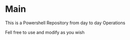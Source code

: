 # Main

This is a Powershell Repository from day to day Operations

Fell free to use and modify as you wish